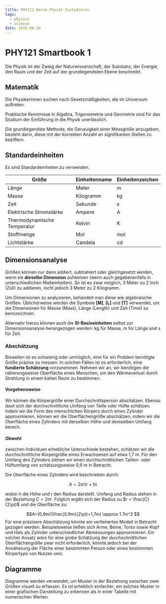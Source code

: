 ```yaml
---
title: PHY121 Warum Physik Zustudieren
tags:
  - physics
  - science
date: 2025-08-18
---
```


# PHY121 Smartbook 1

Die Physik ist der Zweig der Naturwissenschaft, der Substanz, der Energie, den Raum und der Zeit auf der grundlegendsten Ebene beschreibt.

## Matematik 

Die Physikerinnen suchen nach Gesetzmäßigkeiten, die im Universum auftreten.

Praktische Kenntnisse in Algebra, Trigonometrie und Geometrie sind für das Studium der Einführung in die Physik unerlässlich. 

Die grundlegendste Methode, die Genauigkeit einer Messgröße anzugeben, besteht darin, diese mit der korrekten Anzahl an signifikanten Stellen zu beziffern.

## Standardeinheiten

Es sind Standardeinheiten zu verwenden.

| **Größe**                   | **Einheitenname** | **Einheitenzeichen** |
| --------------------------- | ----------------- | -------------------- |
| Länge                       | Meter             | m                    |
| Masse                       | Kilogramm         | kg                   |
| Zeit                        | Sekunde           | s                    |
| Elektrische Stromstärke     | Ampere            | A                    |
| Thermodynamische Temperatur | Kelvin            | K                    |
| Stoffmenge                  | Mol               | mol                  |
| Lichtstärke                 | Candela           | cd                   |

## Dimensionsanalyse

Größen können nur dann addiert, subtrahiert oder gleichgesetzt werden, wenn sie **dieselbe Dimension** aufweisen (wenn auch gegebenenfalls in unterschiedlichen Maßeinheiten). So ist es zwar möglich, 3 Meter zu 2 Inch (Zoll) zu addieren, nicht jedoch 3 Meter zu 2 Kilogramm.

Um Dimensionen zu analysieren, behandelt man diese wie algebraische Größen. Üblicherweise werden die Symbole **[M]**, **[L]** und **[T]** verwendet, um die Dimensionen für Masse (Mass), Länge (Length) und Zeit (Time) zu kennzeichnen.

Alternativ hierzu können auch die **SI-Basiseinheiten** selbst zur Dimensionsanalyse herangezogen werden: kg für Masse, m für Länge und s für Zeit.

### Abschätzung

Bisweilen ist es schwierig oder unmöglich, eine für ein Problem benötigte Größe präzise zu messen. In solchen Fällen ist es erforderlich, eine **fundierte Schätzung** vorzunehmen. Nehmen wir an, wir benötigen die näherungsweise Oberfläche eines Menschen, um den Wärmeverlust durch Strahlung in einem kalten Raum zu bestimmen.

#### Vorgehensweise

Wir können die Körpergröße einer Durchschnittsperson abschätzen. Ebenso lässt sich der durchschnittliche Umfang von Taille oder Hüfte schätzen. Indem wir die Form des menschlichen Körpers durch einen Zylinder approximieren, können wir die Oberflächengröße abschätzen, indem wir die Oberfläche eines Zylinders mit derselben Höhe und demselben Umfang berech.

#### Obwohl

zwischen Individuen erhebliche Unterschiede bestehen, schätzen wir die durchschnittliche Körpergröße eines Erwachsenen auf etwa 1,7 m. Für den Umfang des Zylinders ziehen wir einen durchschnittlichen Taillen- oder Hüftumfang von schätzungsweise 0,9 m in Betracht.

Die Oberfläche eines Zylinders wird beschrieben durch:

$$A=2πr(r+h)$$

wobei $h$ die Höhe und $r$ den Radius darstellt. Umfang und Radius stehen in der Beziehung $C = 2\pi r$. Folglich ergibt sich der Radius zu $r = \frac{C}{2\pi}$ und die Oberfläche zu:

$$A=(0,9m)(\frac{0,9m}{2\pi}+1,7m) \approx 1.7m^2 $$
Für eine präzisere Abschätzung könnte ein verfeinertes Modell in Betracht gezogen werden. Beispielsweise ließen sich Arme, Beine, Torso sowie Kopf und Hals als Zylinder unterschiedlicher Abmessungen approximieren. Ein solcher Ansatz wäre für eine grobe Schätzung der _durchschnittlichen_ Oberflächengröße zwar nicht erforderlich, könnte jedoch bei der Annäherung der Fläche einer bestimmten Person oder eines bestimmten Körpertyps von Nutzen sein.

## Diagramme

Diagramme werden verwendet, um Muster in der Beziehung zwischen zwei Größen visuell zu erfassen. Es ist erheblich einfacher, ein solches Muster in einer grafischen Darstellung zu erkennen als in einer Tabelle mit numerischen Werten.
